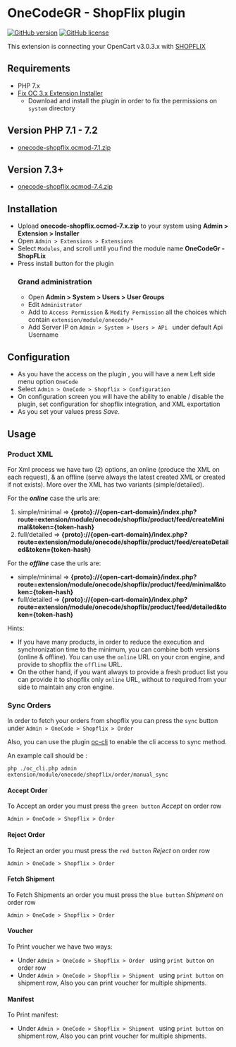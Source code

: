 # OneCodeGR - ShopFlix plugin

[![GitHub version](https://badge.fury.io/gh/OnecodeGr%2Fshopflix-connector-opencart.svg)](https://badge.fury.io/gh/OnecodeGr%2Fshopflix-connector-opencart) [![GitHub license](https://img.shields.io/badge/license-MIT-blue.svg)](./LICENSE.md)

This extension is connecting your OpenCart v3.0.3.x with [SHOPFLIX](https://SHOPFLIX.gr)

## Requirements
* PHP 7.x
* [Fix OC 3.x Extension Installer](https://www.opencart.com/index.php?route=marketplace/extension/info&member_token=396ed49ec2c97aab514825fbe62b1b9b&extension_id=33410&filter_category_id=5&filter_license=0&filter_download_id=56&sort=date_added )
  * Download and install the plugin in order to fix the permissions on `system` directory
## Version PHP 7.1 - 7.2
* [onecode-shopflix.ocmod-7.1.zip](https://github.com/OnecodeGr/shopflix-connector-opencart/raw/php-7.1/onecode-shopflix.ocmod.zip)
## Version 7.3+
* [onecode-shopflix.ocmod-7.4.zip](https://github.com/OnecodeGr/shopflix-connector-opencart/raw/main/onecode-shopflix.ocmod.zip)
## Installation
* Upload **onecode-shopflix.ocmod-7.x.zip** to your system using **Admin > Extension > Installer**
* Open `Admin > Extensions > Extensions `
* Select `Modules`, and scroll until you find the module name **OneCodeGr - ShopFLix**
* Press install button for the plugin
  ### Grand administration
  * Open **Admin > System > Users > User Groups**
  * Edit `Administrator`
  * Add to `Access Permission` & `Modify Permission` all the choices which contain 
    `extension/module/onecode/*`
  * Add Server IP on `Admin > System > Users > APi ` under default Api Username

## Configuration
* As you have the access on the plugin , you will have a new Left side menu option `OneCode`
* Select `Admin > OneCode > Shopflix > Configuration`
* On configuration screen you will have the ability to enable / disable the plugin, set 
  configuration for shopflix integration, and XML exportation
* As you set your values press *Save*.

## Usage
### Product XML
For Xml process we have two (2) options, an online (produce the XML on each request), & an offline (serve always the latest created XML or created if not exists). More over the XML has two variants (simple/detailed).

For the **_online_** case the urls are:
1. simple/minimal => **{proto}://{open-cart-domain}/index.php?
  route=extension/module/onecode/shopflix/product/feed/createMinimal&token={token-hash}**
2. full/detailed => **{proto}://{open-cart-domain}/index.php?
  route=extension/module/onecode/shopflix/product/feed/createDetailed&token={token-hash}**

For the **_offline_** case the urls are:
* simple/minimal => **{proto}://{open-cart-domain}/index.php?
  route=extension/module/onecode/shopflix/product/feed/minimal&token={token-hash}**
* full/detailed => **{proto}://{open-cart-domain}/index.php?
  route=extension/module/onecode/shopflix/product/feed/detailed&token={token-hash}**

Hints:
  - If you have many products, in order to reduce the execution and synchronization time to the minimum, you can combine both versions (online & offline). You can use the `online` URL
    on your cron engine, and provide to shopflix the `offline` URL.
  - On the other hand, if you want always to provide a fresh product list you can provide it to
      shopflix only `online` URL, without to required from your side to maintain any cron engine.

### Sync Orders
In order to fetch your orders from shopflix you can press the `sync` button under 
`Admin > OneCode > Shopflix > Order `

Also, you can use the plugin [oc-cli](https://github.com/iSenseLabs/oc_cli.git) to enable the 
cli access to sync method.

An example call should be : 
```
php ./oc_cli.php admin extension/module/onecode/shopflix/order/manual_sync
```

#### Accept Order
To Accept an order you must press the `green button` *Accept* on order row

`Admin > OneCode > Shopflix > Order `

#### Reject Order
To Reject an order you must press the `red button` *Reject* on order row

`Admin > OneCode > Shopflix > Order `

#### Fetch Shipment
To Fetch Shipments an order you must press the `blue button` *Shipment* on order row

`Admin > OneCode > Shopflix > Order `

#### Voucher
To Print voucher we have two ways:

* Under `Admin > OneCode > Shopflix > Order ` using `print button`  on order row
* Under `Admin > OneCode > Shopflix > Shipment ` using `print button`  on shipment row, Also you 
  can print voucher for multiple shipments.

#### Manifest
To Print manifest:

* Under `Admin > OneCode > Shopflix > Shipment ` using `print button`  on shipment row, Also you
  can print voucher for multiple shipments.
